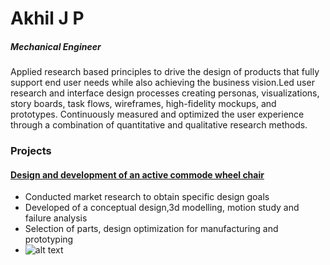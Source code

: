 
# Akhil J P
##### Mechanical Engineer
Applied research based principles to drive the design of products that fully support end user needs while also achieving the business vision.Led user research and interface design processes creating personas, visualizations, story boards, task flows, wireframes, high-fidelity mockups, and prototypes. Continuously measured and optimized the user experience through a combination of quantitative and qualitative research methods.
### Projects
#### [Design and development of an active commode wheel chair](https://github.com/akhiljp5352/akhil)
- Conducted market research to obtain specific design goals
-  Developed of a conceptual design,3d modelling, motion study and failure analysis 
-  Selection of parts, design optimization for manufacturing and prototyping
-  ![alt text](image.jpg)
